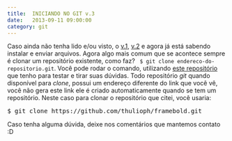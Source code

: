 ```yaml
---
title:  INICIANDO NO GIT v.3
date:   2013-09-11 09:00:00
category: git
---
```


Caso ainda não tenha lido e/ou visto, o [v.1][v1], [v.2][v2] e agora já está sabendo instalar e enviar arquivos. Agora algo mais comum que se acontece sempre é clonar um repositório existente, como faz?  ``` $ git clone endereco-do-repositorio.git```. Você pode rodar o comando, utilizando [este repositório][framebold] que tenho para testar e tirar suas dúvidas. Todo repositório *git* quando disponível para *clone*, possui um endereço diferente do link que você vê, você não gera este link ele é criado automaticamente quando se tem um repositório. Neste caso para clonar o repositório que citei, você usaria:

<pre class="lang-shell">
$ git clone https://github.com/thulioph/framebold.git
</pre>

Caso tenha alguma dúvida, deixe nos comentários que mantemos contato :D

[v1]: [../iniciando-no-git-v-1]
[v2]: [../iniciando-no-git-v-2]
[framebold]: https://github.com/thulioph/framebold
